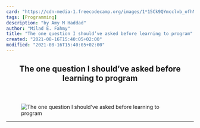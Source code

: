 ```yaml
---
card: "https://cdn-media-1.freecodecamp.org/images/1*15Ck9QYmcclxb_ofhM_AaA.jpeg"
tags: [Programming]
description: "by Amy M Haddad"
author: "Milad E. Fahmy"
title: "The one question I should’ve asked before learning to program"
created: "2021-08-16T15:40:05+02:00"
modified: "2021-08-16T15:40:05+02:00"
---
```

<div class="site-wrapper">
<main id="site-main" class="site-main outer">
<div class="inner">
<article class="post-full post tag-programming tag-learning tag-python tag-education tag-tech ">
<header class="post-full-header">
<h1 class="post-full-title">The one question I should’ve asked before learning to program</h1>
</header>
<figure class="post-full-image">
<picture>
<source media="(max-width: 700px)" sizes="1px" srcset="data:image/gif;base64,R0lGODlhAQABAIAAAAAAAP///yH5BAEAAAAALAAAAAABAAEAAAIBRAA7 1w">
<source media="(min-width: 701px)" sizes="(max-width: 800px) 400px,
(max-width: 1170px) 700px,
1400px" srcset="https://cdn-media-1.freecodecamp.org/images/1*15Ck9QYmcclxb_ofhM_AaA.jpeg 300w,
https://cdn-media-1.freecodecamp.org/images/1*15Ck9QYmcclxb_ofhM_AaA.jpeg 600w,
https://cdn-media-1.freecodecamp.org/images/1*15Ck9QYmcclxb_ofhM_AaA.jpeg 1000w,
https://cdn-media-1.freecodecamp.org/images/1*15Ck9QYmcclxb_ofhM_AaA.jpeg 2000w">
<img onerror="this.style.display='none'" src="https://cdn-media-1.freecodecamp.org/images/1*15Ck9QYmcclxb_ofhM_AaA.jpeg" alt="The one question I should’ve asked before learning to program">
</picture>
</figure>
<section class="post-full-content">
<div class="post-content medium-migrated-article">
</div>
<hr>
</section>
</article>
</div>
</main>
</div>
<!-- Google Tag Manager (noscript) -->
<!-- End Google Tag Manager (noscript) -->
